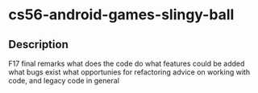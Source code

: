 # cs56-android-games-slingy-ball

## Description

F17 final remarks
what does the code do
what features could be added
what bugs exist
what opportunies for refactoring
advice on working with code, and legacy code in general
